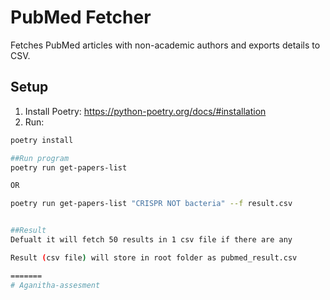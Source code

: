 
# PubMed Fetcher

Fetches PubMed articles with non-academic authors and exports details to CSV.

## Setup

1. Install Poetry: https://python-poetry.org/docs/#installation
2. Run:

```bash
poetry install

##Run program
poetry run get-papers-list

OR

poetry run get-papers-list "CRISPR NOT bacteria" --f result.csv


##Result
Defualt it will fetch 50 results in 1 csv file if there are any

Result (csv file) will store in root folder as pubmed_result.csv

=======
# Aganitha-assesment

